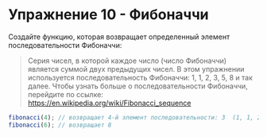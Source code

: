 # Упражнение 10 - Фибоначчи

Создайте функцию, которая возвращает определенный элемент последовательности Фибоначчи:

> Серия чисел, в которой каждое число (число Фибоначчи) является суммой двух предыдущих чисел.
> В этом упражнении используется последовательность Фибоначчи: 1, 1, 2, 3, 5, 8 и так далее.
> Чтобы узнать больше о последовательности Фибоначчи, перейдите по ссылке: https://en.wikipedia.org/wiki/Fibonacci_sequence

```javascript
fibonacci(4); // возвращает 4-й элемент последовательности: 3  (1, 1, 2, 3)
fibonacci(6); // возвращает 8
```